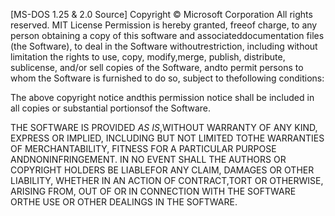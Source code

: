 [MS-DOS 1.25 & 2.0 Source]
Copyright © Microsoft Corporation
All rights reserved. 
MIT License
Permission is hereby granted, freeof charge, to any person obtaining a copy of this software and associateddocumentation files (the Software), to deal in the Software withoutrestriction, including without limitation the rights to use, copy, modify,merge, publish, distribute, sublicense, and/or sell copies of the Software, andto permit persons to whom the Software is furnished to do so, subject to thefollowing conditions:
 
The above copyright notice andthis permission notice shall be included in all copies or substantial portionsof the Software.
 
THE SOFTWARE IS PROVIDED *AS IS*,WITHOUT WARRANTY OF ANY KIND, EXPRESS OR IMPLIED, INCLUDING BUT NOT LIMITED TOTHE WARRANTIES OF MERCHANTABILITY, FITNESS FOR A PARTICULAR PURPOSE ANDNONINFRINGEMENT. IN NO EVENT SHALL THE AUTHORS OR COPYRIGHT HOLDERS BE LIABLEFOR ANY CLAIM, DAMAGES OR OTHER LIABILITY, WHETHER IN AN ACTION OF CONTRACT,TORT OR OTHERWISE, ARISING FROM, OUT OF OR IN CONNECTION WITH THE SOFTWARE ORTHE USE OR OTHER DEALINGS IN THE SOFTWARE.
